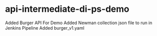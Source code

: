 # api-intermediate-di-ps-demo
Added Burger API For Demo
Added Newman collection json file to run in Jenkins Pipeline
Added burger_v1.yaml
